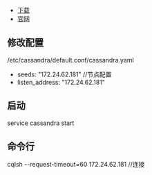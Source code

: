 * [下载](http://cassandra.apache.org/download/)
* [官网](http://cassandra.apache.org/doc/latest/getting_started/index.html)
## 修改配置
/etc/cassandra/default.conf/cassandra.yaml
* seeds: "172.24.62.181" //节点配置
* listen_address: "172.24.62.181"
## 启动
service cassandra start
## 命令行
cqlsh --request-timeout=60 172.24.62.181 //连接